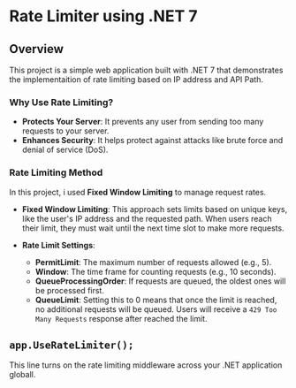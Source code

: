 # Rate Limiter using .NET 7

## Overview

This project is a simple web application built with .NET 7 that demonstrates the implementaition of rate limiting based on IP address and API Path.

### Why Use Rate Limiting?

- **Protects Your Server**: It prevents any user from sending too many requests to your server.
- **Enhances Security**:  It helps protect against attacks like brute force and denial of service (DoS).

### Rate Limiting Method

In this project, i used **Fixed Window Limiting** to manage request rates.

- **Fixed Window Limiting**: This approach sets limits based on unique keys, like the user's IP address and the requested path. When users reach their limit, they must wait until the next time slot to make more requests.
  
- **Rate Limit Settings**:
  - **PermitLimit**: The maximum number of requests allowed (e.g., 5).
  - **Window**: The time frame for counting requests (e.g., 10 seconds).
  - **QueueProcessingOrder**: If requests are queued, the oldest ones will be processed first.
  - **QueueLimit**: Setting this to 0 means that once the limit is reached, no additional requests will be queued. Users will receive a `429 Too Many Requests` response after reached the limit.

## `app.UseRateLimiter();`

This line turns on the rate limiting middleware across your .NET application globall.
